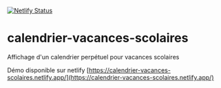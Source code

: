 [![Netlify Status](https://api.netlify.com/api/v1/badges/031b778d-b899-4488-93f6-10c8a1be121f/deploy-status)](https://app.netlify.com/sites/calendrier-vacances-scolaires/deploys)

# calendrier-vacances-scolaires
Affichage d'un calendrier perpétuel pour vacances scolaires

Démo disponible sur netlify [https://calendrier-vacances-scolaires.netlify.app/](https://calendrier-vacances-scolaires.netlify.app/)
